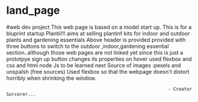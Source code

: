 # land_page
#web dev project
This web page is based on a model start up.
This is for a bluprint startup Plantii!!! aims at selling plantinf kits for indoor and outdoor plants and gardening essentials
Above header is provided provided with three buttons to switch to the outdoor ,indoor,gardening essential section..although those web pages are not linked yet since this is just a prototpye
sign up button changes its properties on hover
used flexbox and css and html
node Js to be learned next
Source of images :pexels and unspalsh (free sources)
Used flexbox so that the webpage doesn't distort horribly when shrinking the window.


                                                                - Creator Sorcerer...
